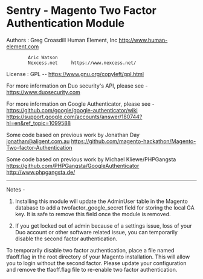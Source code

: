 # Sentry - Magento Two Factor Authentication Module

Authors   : Greg Croasdill
            Human Element, Inc http://www.human-element.com

            Aric Watson
            Nexcess.net     https://www.nexcess.net/

License  : GPL  -- https://www.gnu.org/copyleft/gpl.html

For more information on Duo security's API, please see -
   https://www.duosecurity.com

For more information on Google Authenticator, please see -
   https://github.com/google/google-authenticator/wiki
   https://support.google.com/accounts/answer/180744?hl=en&ref_topic=1099588

Some code based on previous work by Jonathan Day jonathan@aligent.com.au
   https://github.com/magento-hackathon/Magento-Two-factor-Authentication

Some code based on previous work by Michael Kliewe/PHPGangsta
  https://github.com/PHPGangsta/GoogleAuthenticator
  http://www.phpgangsta.de/

-----------

Notes -
1) Installing this module will update the AdminUser table in the Magento database to add a twofactor_google_secret
field for storing the local GA key. It is safe to remove this field once the module is removed.


2) If you get locked out of admin because of a settings issue, loss of your Duo account or other software
related issue, you can temporarily disable the second factor authentication.

To temporarily disable two factor authentication, place a file named tfaoff.flag in the root directory
of your Magento installation. This will allow you to login without the second factor.  Please update
your configuration and remove the tfaoff.flag file to re-enable two factor authentication.
